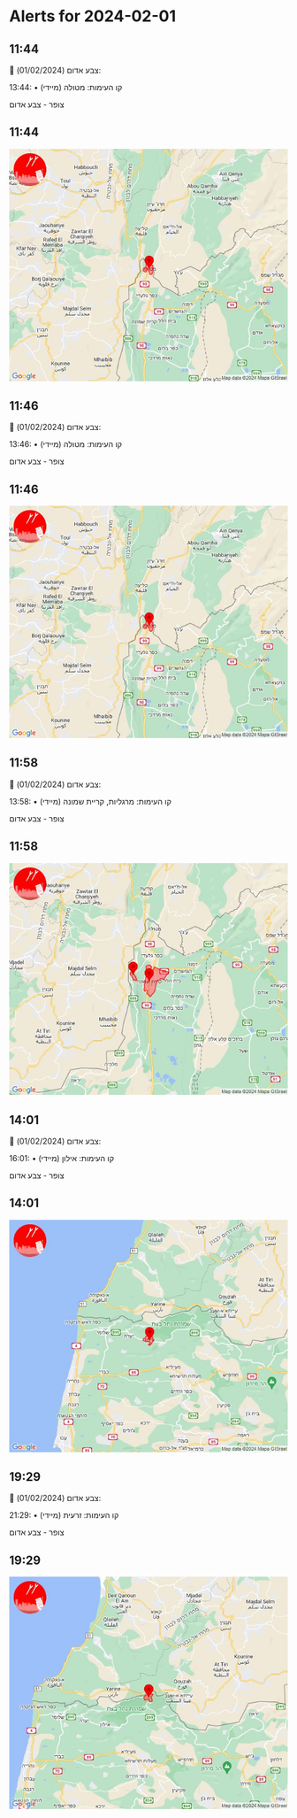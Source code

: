 # Alerts for 2024-02-01

## 11:44

🔴 צבע אדום (01/02/2024):

13:44:
• קו העימות: מטולה (מיידי)

צופר - צבע אדום

## 11:44

![Photo](images/19246.jpg)

## 11:46

🔴 צבע אדום (01/02/2024):

13:46:
• קו העימות: מטולה (מיידי)

צופר - צבע אדום

## 11:46

![Photo](images/19248.jpg)

## 11:58

🔴 צבע אדום (01/02/2024):

13:58:
• קו העימות: מרגליות, קריית שמונה (מיידי)

צופר - צבע אדום

## 11:58

![Photo](images/19250.jpg)

## 14:01

🔴 צבע אדום (01/02/2024):

16:01:
• קו העימות: אילון (מיידי)

צופר - צבע אדום

## 14:01

![Photo](images/19252.jpg)

## 19:29

🔴 צבע אדום (01/02/2024):

21:29:
• קו העימות: זרעית (מיידי)

צופר - צבע אדום

## 19:29

![Photo](images/19254.jpg)

